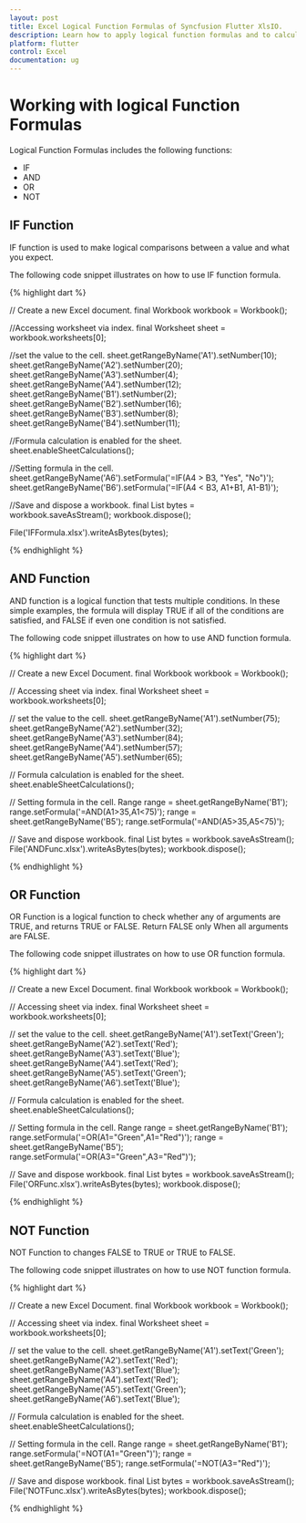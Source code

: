 ```yaml
---
layout: post
title: Excel Logical Function Formulas of Syncfusion Flutter XlsIO.
description: Learn how to apply logical function formulas and to calculate value in the cells of Excel worksheet using Syncfusion Flutter XlsIO. 
platform: flutter
control: Excel
documentation: ug
---
```


# Working with logical Function Formulas

Logical Function Formulas includes the following functions:

* IF
* AND
* OR
* NOT

## IF Function

IF function is used to make logical comparisons between a value and what you expect.

The following code snippet illustrates on how to use IF function formula.

{% highlight dart %}

// Create a new Excel document.
final Workbook workbook = Workbook();

//Accessing worksheet via index.
final Worksheet sheet = workbook.worksheets[0];

//set the value to the cell.
sheet.getRangeByName('A1').setNumber(10);
sheet.getRangeByName('A2').setNumber(20);
sheet.getRangeByName('A3').setNumber(4);
sheet.getRangeByName('A4').setNumber(12);
sheet.getRangeByName('B1').setNumber(2);
sheet.getRangeByName('B2').setNumber(16);
sheet.getRangeByName('B3').setNumber(8);
sheet.getRangeByName('B4').setNumber(11);

//Formula calculation is enabled for the sheet.
sheet.enableSheetCalculations();

//Setting formula in the cell.
sheet.getRangeByName('A6').setFormula('=IF(A4 > B3, \"Yes\", \"No\")');
sheet.getRangeByName('B6').setFormula('=IF(A4 < B3, A1+B1, A1-B1)');

//Save and dispose a workbook.
final List<int> bytes = workbook.saveAsStream();
workbook.dispose();

File('IFFormula.xlsx').writeAsBytes(bytes);

{% endhighlight %}

## AND Function

AND function is a logical function that tests multiple conditions. In these simple examples, the formula will display TRUE if all of the conditions are satisfied, and FALSE if even one condition is not satisfied.

The following code snippet illustrates on how to use AND function formula.

{% highlight dart %}

// Create a new Excel Document.
final Workbook workbook = Workbook();

// Accessing sheet via index.
final Worksheet sheet = workbook.worksheets[0];

// set the value to the cell.
sheet.getRangeByName('A1').setNumber(75);
sheet.getRangeByName('A2').setNumber(32);
sheet.getRangeByName('A3').setNumber(84);
sheet.getRangeByName('A4').setNumber(57);
sheet.getRangeByName('A5').setNumber(65);

// Formula calculation is enabled for the sheet.
sheet.enableSheetCalculations();

// Setting formula in the cell.
Range range = sheet.getRangeByName('B1');
range.setFormula('=AND(A1>35,A1<75)');
range = sheet.getRangeByName('B5');
range.setFormula('=AND(A5>35,A5<75)');

// Save and dispose workbook.
final List<int> bytes = workbook.saveAsStream();
File('ANDFunc.xlsx').writeAsBytes(bytes);
workbook.dispose();

{% endhighlight %}

## OR Function

OR Function is a logical function to check whether any of arguments are TRUE, and returns TRUE or FALSE. Return FALSE only When all arguments are FALSE. 

The following code snippet illustrates on how to use OR function formula.

{% highlight dart %}

// Create a new Excel Document.
final Workbook workbook = Workbook();

// Accessing sheet via index.
final Worksheet sheet = workbook.worksheets[0];

// set the value to the cell.
sheet.getRangeByName('A1').setText('Green');
sheet.getRangeByName('A2').setText('Red');
sheet.getRangeByName('A3').setText('Blue');
sheet.getRangeByName('A4').setText('Red');
sheet.getRangeByName('A5').setText('Green');
sheet.getRangeByName('A6').setText('Blue');

// Formula calculation is enabled for the sheet.
sheet.enableSheetCalculations();

// Setting formula in the cell.
Range range = sheet.getRangeByName('B1');
range.setFormula('=OR(A1=\"Green\",A1=\"Red\")');
range = sheet.getRangeByName('B5');
range.setFormula('=OR(A3=\"Green\",A3=\"Red\")');

// Save and dispose workbook.
final List<int> bytes = workbook.saveAsStream();
File('ORFunc.xlsx').writeAsBytes(bytes);
workbook.dispose();

{% endhighlight %}

## NOT Function

NOT Function to changes FALSE to TRUE or TRUE to FALSE.

The following code snippet illustrates on how to use NOT function formula.

{% highlight dart %}

// Create a new Excel Document.
final Workbook workbook = Workbook();

// Accessing sheet via index.
final Worksheet sheet = workbook.worksheets[0];

// set the value to the cell.
sheet.getRangeByName('A1').setText('Green');
sheet.getRangeByName('A2').setText('Red');
sheet.getRangeByName('A3').setText('Blue');
sheet.getRangeByName('A4').setText('Red');
sheet.getRangeByName('A5').setText('Green');
sheet.getRangeByName('A6').setText('Blue');

// Formula calculation is enabled for the sheet.
sheet.enableSheetCalculations();

// Setting formula in the cell.
Range range = sheet.getRangeByName('B1');
range.setFormula('=NOT(A1=\"Green\")');
range = sheet.getRangeByName('B5');
range.setFormula('=NOT(A3=\"Red\")');

// Save and dispose workbook.
final List<int> bytes = workbook.saveAsStream();
File('NOTFunc.xlsx').writeAsBytes(bytes);
workbook.dispose();

{% endhighlight %}

